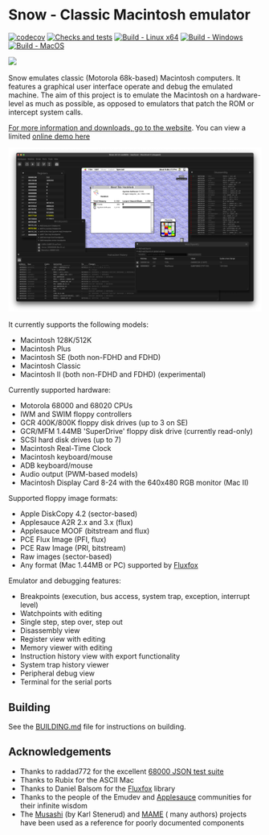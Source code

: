 # Snow - Classic Macintosh emulator

[![codecov](https://codecov.io/github/twvd/snow/graph/badge.svg?token=QRQ95QB915)](https://codecov.io/github/twvd/snow) [![Checks and tests](https://github.com/twvd/snow/actions/workflows/tests.yml/badge.svg)](https://github.com/twvd/snow/actions/workflows/tests.yml) [![Build - Linux x64](https://github.com/twvd/snow/actions/workflows/build_linux.yml/badge.svg)](https://github.com/twvd/snow/actions/workflows/build_linux.yml) [![Build - Windows](https://github.com/twvd/snow/actions/workflows/build_windows.yml/badge.svg)](https://github.com/twvd/snow/actions/workflows/build_windows.yml) [![Build - MacOS](https://github.com/twvd/snow/actions/workflows/build_macos.yml/badge.svg)](https://github.com/twvd/snow/actions/workflows/build_macos.yml)

[![](https://dcbadge.limes.pink/api/server/F2vSzTEvPV)](https://discord.gg/F2vSzTEvPV)

Snow emulates classic (Motorola 68k-based) Macintosh computers. It features a graphical user interface operate and debug
the emulated machine.
The aim of this project is to emulate the Macintosh on a hardware-level as much as possible, as opposed to emulators
that patch the ROM or intercept system calls.

[For more information and downloads, go to the website](https://snowemu.com/). You can view a
limited [online demo here](https://demo.snowemu.com/)

![Snow](docs/images/egui_macii.png)

It currently supports the following models:

* Macintosh 128K/512K
* Macintosh Plus
* Macintosh SE (both non-FDHD and FDHD)
* Macintosh Classic
* Macintosh II (both non-FDHD and FDHD) (experimental)

Currently supported hardware:

* Motorola 68000 and 68020 CPUs
* IWM and SWIM floppy controllers
* GCR 400K/800K floppy disk drives (up to 3 on SE)
* GCR/MFM 1.44MB 'SuperDrive' floppy disk drive (currently read-only)
* SCSI hard disk drives (up to 7)
* Macintosh Real-Time Clock
* Macintosh keyboard/mouse
* ADB keyboard/mouse
* Audio output (PWM-based models)
* Macintosh Display Card 8-24 with the 640x480 RGB monitor (Mac II)

Supported floppy image formats:

* Apple DiskCopy 4.2 (sector-based)
* Applesauce A2R 2.x and 3.x (flux)
* Applesauce MOOF (bitstream and flux)
* PCE Flux Image (PFI, flux)
* PCE Raw Image (PRI, bitstream)
* Raw images (sector-based)
* Any format (Mac 1.44MB or PC) supported by [Fluxfox](https://github.com/dbalsom/fluxfox)

Emulator and debugging features:

* Breakpoints (execution, bus access, system trap, exception, interrupt level)
* Watchpoints with editing
* Single step, step over, step out
* Disassembly view
* Register view with editing
* Memory viewer with editing
* Instruction history view with export functionality
* System trap history viewer
* Peripheral debug view
* Terminal for the serial ports

## Building

See the [BUILDING.md](docs/BUILDING.md) file for instructions on building.

## Acknowledgements

* Thanks to raddad772 for the excellent [68000 JSON test suite](https://github.com/SingleStepTests/m68000)
* Thanks to Rubix for the ASCII Mac
* Thanks to Daniel Balsom for the [Fluxfox](https://github.com/dbalsom/fluxfox) library
* Thanks to the people of the Emudev and [Applesauce](https://applesaucefdc.com/) communities for their infinite wisdom
* The [Musashi](https://github.com/kstenerud/Musashi) (by Karl Stenerud) and [MAME](https://github.com/mamedev/mame) (
  many authors) projects have been used as a reference for poorly documented components
